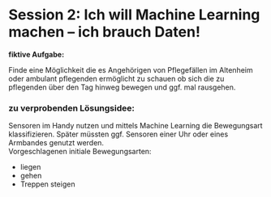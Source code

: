 # Session 2: Ich will Machine Learning machen – ich brauch Daten!​

**fiktive Aufgabe:**

Finde eine Möglichkeit die es  Angehörigen von Pflegefällen im Altenheim oder ambulant pflegenden ermöglicht zu schauen ob sich die zu pflegenden über den Tag hinweg bewegen und ggf. mal rausgehen.

### **zu verprobenden Lösungsidee:**

Sensoren im Handy nutzen und mittels Machine Learning die Bewegungsart klassifizieren. Später müssten ggf. Sensoren einer Uhr oder eines Armbandes genutzt werden.  
Vorgeschlagenen initiale Bewegungsarten:

* liegen
* gehen
* Treppen steigen

